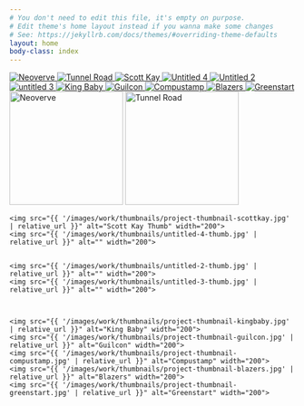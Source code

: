 ```yaml
---
# You don't need to edit this file, it's empty on purpose.
# Edit theme's home layout instead if you wanna make some changes
# See: https://jekyllrb.com/docs/themes/#overriding-theme-defaults
layout: home
body-class: index
---
```


<div id="main-hero" class="other-work-links">
    <a href="{{ '/images/work/project-neoverve.jpg' | relative_url }}" title="" data-lightbox-gallery="gallery" data-lightbox-title="" class="lightbox">
        <img src="{{ '/images/work/project-neoverve-slide.jpg' | relative_url }}" alt="Neoverve">
    </a>
    <a href="{{ '/images/work/project-tunnelroad.jpg' | relative_url }}" title="" data-lightbox-gallery="gallery" data-lightbox-title="" class="lightbox">
        <img src="{{ '/images/work/project-tunnelroad-slide.jpg' | relative_url }}" alt="Tunnel Road">
    </a>
    <a href="{{ '/images/work/project-scottkay.jpg' | relative_url }}" title="" data-lightbox-gallery="gallery" data-lightbox-title="" class="lightbox">
        <img src="{{ '/images/work/project-scottkay-thumb.jpg' | relative_url }}" alt="Scott Kay">
    </a>
    <a href="{{ '/images/work/untitled-4-copy.jpg' | relative_url }}" title="" data-lightbox-gallery="gallery" data-lightbox-title="" class="lightbox">
        <img src="{{ '/images/work/untitled-4-slide.jpg' | relative_url }}" alt="Untitled 4">
    </a>  
    <a href="{{ '/images/work/project-untitled-2.jpg' | relative_url }}" title="" data-lightbox-gallery="gallery" data-lightbox-title="" class="lightbox">
        <img src="{{ '/images/work/untitled-2-slide.jpg' | relative_url }}" alt="Untitled 2">
    </a>
    <a href="{{ '/images/work/project-untitled-3.jpg' | relative_url }}" title="" data-lightbox-gallery="gallery" data-lightbox-title="" class="lightbox">
        <img src="{{ '/images/work/untitled-3-slide.jpg' | relative_url }}" alt="untitled 3">
    </a> 
    <a href="{{ '/images/work/project-kingbaby.jpg' | relative_url }}" title="" data-lightbox-gallery="gallery" data-lightbox-title="" class="lightbox">
        <img src="{{ '/images/work/project-kingbaby-slide.jpg' | relative_url }}" alt="King Baby">
    </a>  
    <a href="{{ '/images/work/project-guilcon.jpg' | relative_url }}" title="" data-lightbox-gallery="gallery" data-lightbox-title="" class="lightbox">
        <img src="{{ '/images/work/project-guilcon-slide.jpg' | relative_url }}" alt="Guilcon">
    </a>
    <a href="{{ '/images/work/project-compustamp.jpg' | relative_url }}" title="" data-lightbox-gallery="gallery" data-lightbox-title="" class="lightbox">
        <img src="{{ '/images/work/project-compustamp-slide.jpg' | relative_url }}" alt="Compustamp">
    </a>
    <a href="{{ '/images/work/project-blazers.jpg' | relative_url }}" title="" data-lightbox-gallery="gallery" data-lightbox-title="" class="lightbox">
        <img src="{{ '/images/work/project-blazers-slide.jpg' | relative_url }}" alt="Blazers">
    </a>
    <a href="{{ '/images/work/project-greenstart-slide.jpg' | relative_url }}" title="" data-lightbox-gallery="gallery" data-lightbox-title="" class="lightbox">
        <img src="{{ '/images/work/project-greenstart-slide.jpg' | relative_url }}" alt="Greenstart">
    </a>
</div>

<div class="slider-nav">
    <img src="{{ '/images/work/thumbnails/project-thumbnail-neoverve.jpg' | relative_url }}" alt="Neoverve" width="200">
    <img src="{{ '/images/work/thumbnails/project-thumbnail-tunnelroad.jpg' | relative_url }}" alt="Tunnel Road" width="200">

    <img src="{{ '/images/work/thumbnails/project-thumbnail-scottkay.jpg' | relative_url }}" alt="Scott Kay Thumb" width="200">
    <img src="{{ '/images/work/thumbnails/untitled-4-thumb.jpg' | relative_url }}" alt="" width="200">

 
    <img src="{{ '/images/work/thumbnails/untitled-2-thumb.jpg' | relative_url }}" alt="" width="200">
    <img src="{{ '/images/work/thumbnails/untitled-3-thumb.jpg' | relative_url }}" alt="" width="200">

  
    
    <img src="{{ '/images/work/thumbnails/project-thumbnail-kingbaby.jpg' | relative_url }}" alt="King Baby" width="200">
    <img src="{{ '/images/work/thumbnails/project-thumbnail-guilcon.jpg' | relative_url }}" alt="Guilcon" width="200">
    <img src="{{ '/images/work/thumbnails/project-thumbnail-compustamp.jpg' | relative_url }}" alt="Compustamp" width="200">
    <img src="{{ '/images/work/thumbnails/project-thumbnail-blazers.jpg' | relative_url }}" alt="Blazers" width="200">
    <img src="{{ '/images/work/thumbnails/project-thumbnail-greenstart.jpg' | relative_url }}" alt="Greenstart" width="200"> 
  
</div>

<script>
$(document).ready(function() {
	$('#main-hero').slick({
    infinite: true,
    slidesToShow: 1,
    slidesToScroll: 1,
    arrows: false,
    draggable: false,
    autoplay: true,
    autoplaySpeed: 2000,
    fade: true,
    adaptiveHeight: true,
     asNavFor: '.slider-nav',
    prevArrow: '<button class="slick-prev fa fa-angle-left" aria-hidden="true" />',
    nextArrow: '<button class="slick-next fa fa-angle-right" aria-hidden="true" />'
  });
  $('.slider-nav').slick({
    slidesToShow: 3,
    slidesToScroll: 1,
    asNavFor: '.other-work-links',
    dots: true,
    centerMode: true,
    focusOnSelect: true,
    prevArrow: '<button class="slick-prev fa fa-angle-left" aria-hidden="true" />',
    nextArrow: '<button class="slick-next fa fa-angle-right" aria-hidden="true" />',
    responsive: [
    {
      breakpoint: 1024,
      settings: {
        slidesToShow: 3,
        slidesToScroll: 3,
        infinite: true,
        dots: true
      }
    },
    {
      breakpoint: 600,
      settings: {
        slidesToShow: 2,
        slidesToScroll: 2
      }
    },
    {
      breakpoint: 480,
      settings: {
        slidesToShow: 1,
        slidesToScroll: 1
      }
    }]
  });
    // iLightbox
    $('a.lightbox').iLightbox({
        type: 'image', //'image', 'ajax', 'iframe', 'swf' and 'html'
        loop: false, //loop media
        arrows: false, //show arrows
        closeBtn: true, //show close button
        title: null, //title
        href: null, //link to media
        content: null, //html content
        beforeShow: function(a, b) {},
        onShow: function(a, b) {},
        beforeClose: function() {},
        afterClose: function() {},
        onUpdate: function(a) {},
        template: {
            container: '<div class="iLightbox-container"></div>',
            image: '<div class="iLightbox-media"></div>',
            iframe: '<div class="iLightbox-media iLightbox-iframe"></div>',
            title: '<div class="iLightbox-details"></div>',
            error: '<div class="iLightbox-error">The requested content cannot be loaded.<br/>Please try again later.</div>',
            closeBtn: '<a href="#" class="iLightbox-close"></a>',
            prevBtn: '<div class="iLightbox-btnPrev"><a href="javascript:;"></a></div>',
            nextBtn: '<div class="iLightbox-btnNext"><a href="javascript:;"></a></div>'
        }
    });
    
});



</script>